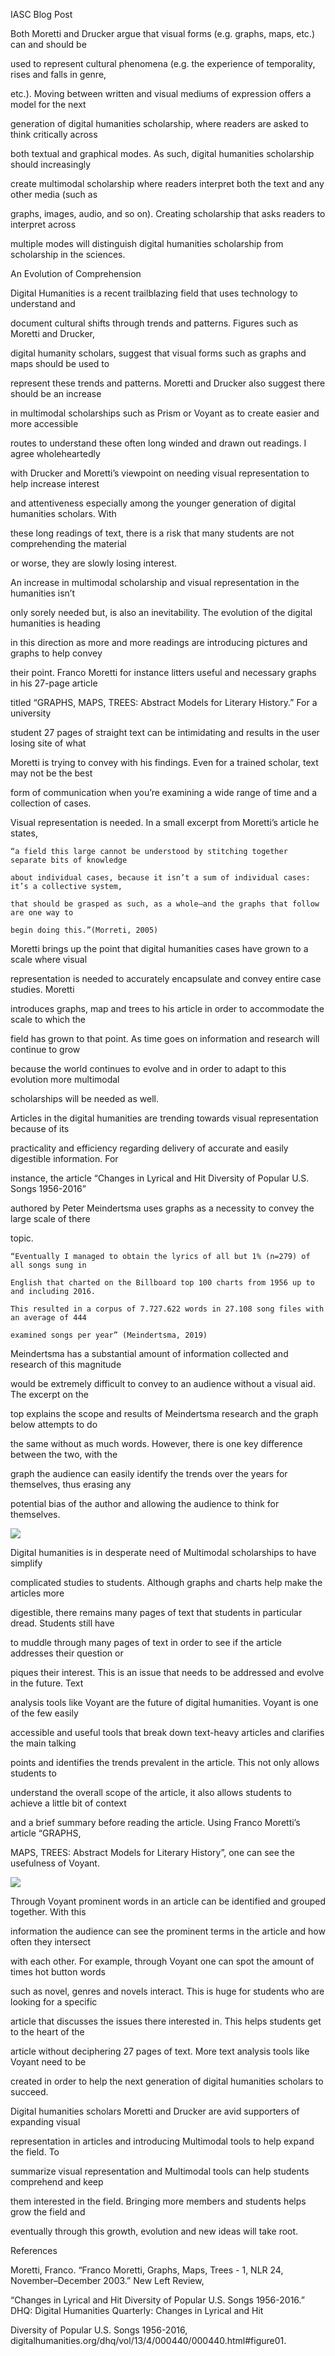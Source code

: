 IASC Blog Post 

Both Moretti and Drucker argue that visual forms (e.g. graphs, maps, etc.) can and should be 

used to represent cultural phenomena (e.g. the experience of temporality, rises and falls in genre, 

etc.). Moving between written and visual mediums of expression offers a model for the next 

generation of digital humanities scholarship, where readers are asked to think critically across 

both textual and graphical modes. As such, digital humanities scholarship should increasingly 

create multimodal scholarship where readers interpret both the text and any other media (such as 

graphs, images, audio, and so on). Creating scholarship that asks readers to interpret across 

multiple modes will distinguish digital humanities scholarship from scholarship in the sciences.

An Evolution of Comprehension 

Digital Humanities is a recent trailblazing field that uses technology to understand and
	
document cultural shifts through trends and patterns. Figures such as Moretti and Drucker, 

digital humanity scholars, suggest that visual forms such as graphs and maps should be used to 

represent these trends and patterns. Moretti and Drucker also suggest there should be an increase 

in multimodal scholarships such as Prism or Voyant as to create easier and more accessible 

routes to understand these often long winded and drawn out readings. I agree wholeheartedly 

with Drucker and Moretti’s viewpoint on needing visual representation to help increase interest 

and attentiveness especially among the younger generation of digital humanities scholars. With 

these long readings of text, there is a risk that many students are not comprehending the material 

or worse, they are slowly losing interest. 

An increase in multimodal scholarship and visual representation in the humanities isn’t 

only sorely needed but, is also an inevitability. The evolution of the digital humanities is heading 

in this direction as more and more readings are introducing pictures and graphs to help convey 

their point. Franco Moretti for instance litters useful and necessary graphs in his 27-page article 

titled “GRAPHS, MAPS, TREES: Abstract Models for Literary History.” For a university 

student 27 pages of straight text can be intimidating and results in the user losing site of what 

Moretti is trying to convey with his findings. Even for a trained scholar, text may not be the best 

form of communication when you’re examining a wide range of time and a collection of cases. 

Visual representation is needed. In a small excerpt from Moretti’s article he states, 

	“a field this large cannot be understood by stitching together separate bits of knowledge 

	about individual cases, because it isn’t a sum of individual cases: it’s a collective system, 

	that should be grasped as such, as a whole—and the graphs that follow are one way to 

	begin doing this.”(Morreti, 2005)

Moretti brings up the point that digital humanities cases have grown to a scale where visual 

representation is needed to accurately encapsulate and convey entire case studies. Moretti 

introduces graphs, map and trees to his article in order to accommodate the scale to which the 

field has grown to that point. As time goes on information and research will continue to grow 

because the world continues to evolve and in order to adapt to this evolution more multimodal 

scholarships will be needed as well. 

Articles in the digital humanities are trending towards visual representation because of its 

practicality and efficiency regarding delivery of accurate and easily digestible information. For 

instance, the article “Changes in Lyrical and Hit Diversity of Popular U.S. Songs 1956-2016” 

authored by Peter Meindertsma uses graphs as a necessity to convey the large scale of there 

topic. 

	“Eventually I managed to obtain the lyrics of all but 1% (n=279) of all songs sung in 

	English that charted on the Billboard top 100 charts from 1956 up to and including 2016. 

	This resulted in a corpus of 7.727.622 words in 27.108 song files with an average of 444 

	examined songs per year” (Meindertsma, 2019)
	
Meindertsma has a substantial amount of information collected and research of this magnitude 

would be extremely difficult to convey to an audience without a visual aid. The excerpt on the 

top explains the scope and results of Meindertsma research and the graph below attempts to do 

the same without as much words. However, there is one key difference between the two, with the 

graph the audience can easily identify the trends over the years for themselves, thus erasing any 

potential bias of the author and allowing the audience to think for themselves. 

![](Images/Capture.JPG)

Digital humanities is in desperate need of Multimodal scholarships to have simplify 

complicated studies to students. Although graphs and charts help make the articles more 

digestible, there remains many pages of text that students in particular dread. Students still have 

to muddle through many pages of text in order to see if the article addresses their question or 

piques their interest. This is an issue that needs to be addressed and evolve in the future. Text 

analysis tools like Voyant are the future of digital humanities. Voyant is one of the few easily 

accessible and useful tools that break down text-heavy articles and clarifies the main talking 

points and identifies the trends prevalent in the article. This not only allows students to 

understand the overall scope of the article, it also allows students to achieve a little bit of context 

and a brief summary before reading the article. Using Franco Moretti’s article “GRAPHS, 

MAPS, TREES: Abstract Models for Literary History”, one can see the usefulness of Voyant.

![](Images/voyant.JPG)

Through Voyant prominent words in an article can be identified and grouped together. With this 

information the audience can see the prominent terms in the article and how often they intersect 

with each other. For example, through Voyant one can spot the amount of times hot button words 

such as novel, genres and novels interact. This is huge for students who are looking for a specific 

article that discusses the issues there interested in. This helps students get to the heart of the 

article without deciphering 27 pages of text. More text analysis tools like Voyant need to be 

created in order to help the next generation of digital humanities scholars to succeed.

Digital humanities scholars Moretti and Drucker are avid supporters of expanding visual 

representation in articles and introducing Multimodal tools to help expand the field. To 

summarize visual representation and Multimodal tools can help students comprehend and keep 

them interested in the field. Bringing more members and students helps grow the field and 

eventually through this growth, evolution and new ideas will take root. 


References 

Moretti, Franco. “Franco Moretti, Graphs, Maps, Trees - 1, NLR 24, November–December 2003.” New Left Review, 

“Changes in Lyrical and Hit Diversity of Popular U.S. Songs 1956-2016.” DHQ: Digital Humanities Quarterly: Changes in Lyrical and Hit 

Diversity of Popular U.S. Songs 1956-2016, digitalhumanities.org/dhq/vol/13/4/000440/000440.html#figure01.


